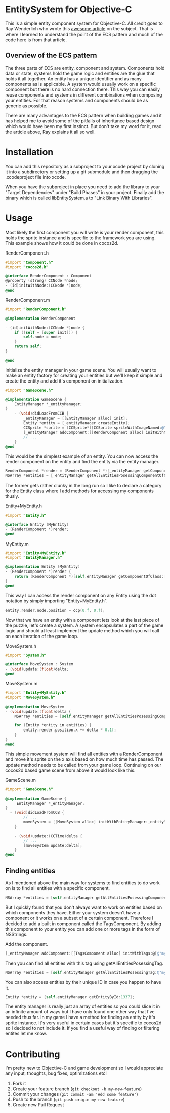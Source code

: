EntitySystem for Objective-C
============================

This is a simple entity component system for Objective-C. All credit goes to
Ray Wenderlich who wrote this [awesome article](http://www.raywenderlich.com/24878/introduction-to-component-based-architecture-in-games)
on the subject. That is where I learned to understand the point of the ECS
pattern and much of the code here is from that article.

Overview of the ECS pattern
---------------------------

The three parts of ECS are entity, component and system. Components hold data
or state, systems hold the game logic and entities are the glue that holds it
all together. An entity has a unique identifier and as many components as is
applicable. A system would usually work on a specific component but there is no
hard connection there. This way you can easily reuse components and systems in
different combinations when composing your entities. For that reason systems
and components should be as generic as possible.

There are many advantages to the ECS pattern when building games and it has
helped me to avoid some of the pitfalls of inheritance based design which would
have been my first instinct. But don't take my word for it, read the article
above, Ray explains it all so well.

Installation
============

You can add this repository as a subproject to your xcode project by cloning
it into a subdirectory or setting up a git submodule and then dragging the
.xcodeproject file into xcode.

When you have the subproject in place you need to add the library to your
"Target Dependencies" under "Build Phases" in your project. Finally add the
binary which is called libEntitySystem.a to "Link Binary With Libraries".

Usage
=====

Most likely the first component you will write is your render component, this
holds the sprite instance and is specific to the framework you are using. This
example shows how it could be done in cocos2d.

RenderComponent.h
```objective-c
#import "Component.h"
#import "cocos2d.h"

@interface RenderComponent : Component
@property (strong) CCNode *node;
- (id)initWithNode:(CCNode *)node;
@end
```

RenderComponent.m
```objective-c
#import "RenderComponent.h"

@implementation RenderComponent

- (id)initWithNode:(CCNode *)node {
    if ((self = [super init])) {
        self.node = node;
    }
    return self;
}

@end
```

Initialize the entity manager in your game scene. You will usually want to make
an entity factory for creating your entities but we'll keep it simple and
create the entity and add it's component on initialization.
```objective-c
#import "GameScene.h"

@implementation GameScene {
    EntityManager *_entityManager;
}
    - (void)didLoadFromCCB {
        _entityManager = [[EntityManager alloc] init];
        Entity *entity = [_entityManager createEntity];
        CCSprite *sprite = (CCSprite*)[CCSprite spriteWithImageNamed:@"Sprites/super_awesome_sprite.png"];
        [_entityManager addComponent:[[RenderComponent alloc] initWithNode:sprite] toEntity:entity];
        // ...
    }
@end
```

This would be the simplest example of an entity. You can now access the render
component on the entity and find the entity via the entity manager.

```objective-c
RenderComponent *render = (RenderComponent *)[_entityManager getComponentOfClass:[RenderComponent class] forEntity:self];
NSArray *entities = [_entityManager getAllEntitiesPosessingComponentOfClass:[RenderComponent class]];
```

The former gets rather clunky in the long run so I like to declare a category
for the Entity class where I add methods for accessing my components thusly.

Entity+MyEntity.h
```objective-c
#import "Entity.h"

@interface Entity (MyEntity)
- (RenderComponent *)render;
@end
```

MyEntity.m
```objective-c
#import "Entity+MyEntity.h"
#import "EntityManager.h"

@implementation Entity (MyEntity)
- (RenderComponent *)render {
    return (RenderComponent *)[self.entityManager getComponentOfClass:[RenderComponent class] forEntity:self];
}
@end
```

This way I can access the render component on any Entity using the dot notation
by simply importing "Entity+MyEntity.h".
```objective-c
entity.render.node.position = ccp(0.f, 0.f);
```

Now that we have an entity with a component lets look at the last piece of the
puzzle, let's create a system. A system encapsulates a part of the game logic
and should at least implement the update method which you will call on each
iteration of the game loop.

MoveSystem.h
```objective-c
#import "System.h"

@interface MoveSystem : System
- (void)update:(float)delta;
@end
```

MoveSystem.m
```objective-c
#import "Entity+MyEntity.h"
#import "MoveSystem.h"

@implementation MoveSystem
- (void)update:(float)delta {
    NSArray *entities = [self.entityManager getAllEntitiesPosessingComponentOfClass:[RenderComponent class]];

    for (Entity *entity in entities) {
        entity.render.position.x += delta * 0.1f;
    }
}
@end
```

This simple movement system will find all entities with a RenderComponent and
move it's sprite on the x axis based on how much time has passed. The update
method needs to be called from your game loop. Continuing on our cocos2d based
game scene from above it would look like this.

GameScene.m
```objective-c
#import "GameScene.h"

@implementation GameScene {
     EntityManager *_entityManager;
}
  - (void)didLoadFromCCB {
        // ...
        moveSystem = [[MoveSystem alloc] initWithEntityManager:_entityManager];
    }

    - (void)update:(CCTime)delta {
        // ...
        [moveSystem update:delta];
    }
@end
```

Finding entities
----------------

As I mentioned above the main way for systems to find entities to do work on is
to find all entities with a specific component.

```objective-c
NSArray *entities = [self.entityManager getAllEntitiesPosessingComponentOfClass:[RenderComponent class]];
```

But I quickly found that you don't always want to work on entities based on
which components they have. Either your system doesn't have a component or it
works on a subset of a certain component. Therefore I decided to add a built in
component called the TagsComponent. By adding this component to your entity
you can add one or more tags in the form of NSStrings.

Add the component.
```objective-c
[_entityManager addComponent:[[TagsComponent alloc] initWithTags:@[@"my_super_awesome_tag"]] toEntity:entity];
```

Then you can find all entities with this tag using getAllEntitiesPosessingTag.
```objective-c
NSArray *entities = [self.entityManager getAllEntitiesPosessingTag:@"my_super_awesome_tag"];
```

You can also access entities by their unique ID in case you happen to have it.
```objective-c
Entity *entity = [self.entityManager getEntityById:1337];
```

The entity manager is really just an array of entities so you could slice it
in an infinite amount of ways but I have only found one other way that I've
needed thus far. In my game I have a method for finding an entity by it's
sprite instance. It's very useful in certain cases but it's specific to cocos2d
so I decided to not include it. If you find a useful way of finding or
filtering entites let me know.

Contributing
============

I'm pretty new to Objective-C and game development so I would appreciate any
input, thoughts, bug fixes, optimizations etc!

1. Fork it
2. Create your feature branch (`git checkout -b my-new-feature`)
3. Commit your changes (`git commit -am 'Add some feature'`)
4. Push to the branch (`git push origin my-new-feature`)
5. Create new Pull Request
